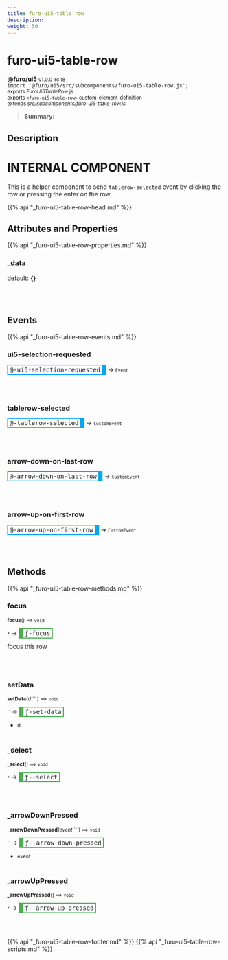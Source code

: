 ```yaml
---
title: furo-ui5-table-row
description: 
weight: 50
---
```


# furo-ui5-table-row
**@furo/ui5** <small>v1.0.0-rc.18</small>
<br>`import '@furo/ui5/src/subcomponents/furo-ui5-table-row.js';`<small>
<br>exports *FuroUi5TableRow* js
<br>exports `<furo-ui5-table-row>` custom-element-definition
<br>extends *src/subcomponents/furo-ui5-table-row.js*</small>

> **Summary:** 

## Description

# INTERNAL COMPONENT
This is a helper component to send `tablerow-selected` event by clicking the row or pressing the enter on the row.

{{% api "_furo-ui5-table-row-head.md" %}}

## Attributes and Properties
{{% api "_furo-ui5-table-row-properties.md" %}}








### **_data**
default: **{}**</small>


<br><br>
## Events
{{% api "_furo-ui5-table-row-events.md" %}}

### **ui5-selection-requested**
<span  style="border-width:2px 10px 2px 2px; border-style: solid;border-color:  rgb(2, 168, 244);font-family:monospace; padding:2px 4px;">@-ui5-selection-requested</span>
→ <small>`Event`</small>


<br><br>
### **tablerow-selected**
<span  style="border-width:2px 10px 2px 2px; border-style: solid;border-color:  rgb(2, 168, 244);font-family:monospace; padding:2px 4px;">@-tablerow-selected</span>
→ <small>`CustomEvent`</small>


<br><br>
### **arrow-down-on-last-row**
<span  style="border-width:2px 10px 2px 2px; border-style: solid;border-color:  rgb(2, 168, 244);font-family:monospace; padding:2px 4px;">@-arrow-down-on-last-row</span>
→ <small>`CustomEvent`</small>


<br><br>
### **arrow-up-on-first-row**
<span  style="border-width:2px 10px 2px 2px; border-style: solid;border-color:  rgb(2, 168, 244);font-family:monospace; padding:2px 4px;">@-arrow-up-on-first-row</span>
→ <small>`CustomEvent`</small>


<br><br>

## Methods
{{% api "_furo-ui5-table-row-methods.md" %}}


### **focus**
<small>**focus**() ⟹ `void`</small>

<small>`*`</small> →
<span  style="border-width:2px 2px 2px 10px; border-style: solid;border-color:  rgb(76, 175, 80);font-family:monospace; padding:2px 4px;">ƒ-focus</span>

focus this row

<br><br>

### **setData**
<small>**setData**(*d* `` ) ⟹ `void`</small>

<small>`` </small> →
<span  style="border-width:2px 2px 2px 10px; border-style: solid;border-color:  rgb(76, 175, 80);font-family:monospace; padding:2px 4px;">ƒ-set-data</span>



- <small>d </small>
<br><br>

### **_select**
<small>**_select**() ⟹ `void`</small>

<small>`*`</small> →
<span  style="border-width:2px 2px 2px 10px; border-style: solid;border-color:  rgb(76, 175, 80);font-family:monospace; padding:2px 4px;">ƒ--select</span>



<br><br>

### **_arrowDownPressed**
<small>**_arrowDownPressed**(*event* `` ) ⟹ `void`</small>

<small>`` </small> →
<span  style="border-width:2px 2px 2px 10px; border-style: solid;border-color:  rgb(76, 175, 80);font-family:monospace; padding:2px 4px;">ƒ--arrow-down-pressed</span>



- <small>event </small>
<br><br>

### **_arrowUpPressed**
<small>**_arrowUpPressed**() ⟹ `void`</small>

<small>`*`</small> →
<span  style="border-width:2px 2px 2px 10px; border-style: solid;border-color:  rgb(76, 175, 80);font-family:monospace; padding:2px 4px;">ƒ--arrow-up-pressed</span>



<br><br>





{{% api "_furo-ui5-table-row-footer.md" %}}
{{% api "_furo-ui5-table-row-scripts.md" %}}
